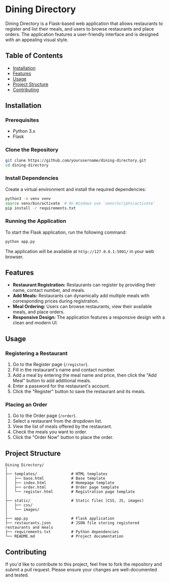 # Dining Directory

Dining Directory is a Flask-based web application that allows restaurants to register and list their meals, and users to browse restaurants and place orders. The application features a user-friendly interface and is designed with an appealing visual style. 

## Table of Contents

- [Installation](#installation)
- [Features](#features)
- [Usage](#usage)
- [Project Structure](#project-structure)
- [Contributing](#contributing)

## Installation

### Prerequisites

- Python 3.x
- Flask

### Clone the Repository

```bash
git clone https://github.com/yourusername/dining-directory.git
cd dining-directory
```

### Install Dependencies

Create a virtual environment and install the required dependencies:

```bash
python3 -m venv venv
source venv/bin/activate  # On Windows use `venv\Scripts\activate`
pip install -r requirements.txt
```

### Running the Application

To start the Flask application, run the following command:

```bash
python app.py
```

The application will be available at `http://127.0.0.1:5001/` in your web browser.

## Features

- **Restaurant Registration:** Restaurants can register by providing their name, contact number, and meals.
- **Add Meals:** Restaurants can dynamically add multiple meals with corresponding prices during registration.
- **Meal Ordering:** Users can browse restaurants, view their available meals, and place orders.
- **Responsive Design:** The application features a responsive design with a clean and modern UI.

## Usage

### Registering a Restaurant

1. Go to the Register page (`/register`).
2. Fill in the restaurant's name and contact number.
3. Add a meal by entering the meal name and price, then click the "Add Meal" button to add additional meals.
4. Enter a password for the restaurant's account.
5. Click the "Register" button to save the restaurant and its meals.

### Placing an Order

1. Go to the Order page (`/order`).
2. Select a restaurant from the dropdown list.
3. View the list of meals offered by the restaurant.
4. Check the meals you want to order.
5. Click the "Order Now" button to place the order.

## Project Structure

```plaintext
Dining Directory/
│
├── templates/               # HTML templates
│   ├── base.html            # Base template
│   ├── index.html           # Homepage template
│   ├── order.html           # Order page template
│   └── register.html        # Registration page template
│
├── static/                  # Static files (CSS, JS, images)
│   ├── css/
│   └── images/
│
├── app.py                   # Flask application
├── restaurants.json         # JSON file storing registered restaurants and meals
├── requirements.txt         # Python dependencies
└── README.md                # Project documentation
```


## Contributing

If you'd like to contribute to this project, feel free to fork the repository and submit a pull request. Please ensure your changes are well-documented and tested.

